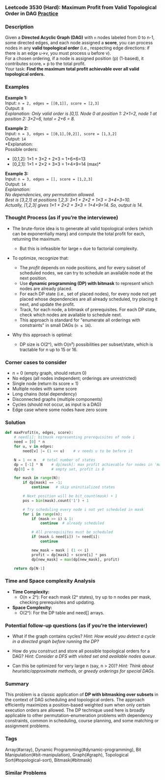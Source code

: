 ### Leetcode 3530 (Hard): Maximum Profit from Valid Topological Order in DAG [Practice](https://leetcode.com/problems/maximum-profit-from-valid-topological-order-in-dag)

### Description  
Given a **Directed Acyclic Graph (DAG)** with `n` nodes labeled from 0 to n-1, some directed edges, and each node assigned a **score**, you can process nodes in any **valid topological order** (i.e., respecting edge directions: if there is an edge u→v, you must process u before v).  
For a chosen ordering, if a node is assigned position \(p\) (1-based), it contributes scoreᵢ × p to the total profit.  
Your task: **Find the maximum total profit achievable over all valid topological orders.**


### Examples  

**Example 1:**  
Input: `n = 2, edges = [[0,1]], score = [2,3]`  
Output: `8`  
*Explanation: Only valid order is [0,1]. Node 0 at position 1: 2×1=2, node 1 at position 2: 3×2=6, total = 2+6 = 8.*

**Example 2:**  
Input: `n = 3, edges = [[0,1],[0,2]], score = [1,3,2]`  
Output: `14`  
*Explanation:  
Possible orders:  
- [0,1,2]: 1×1 + 3×2 + 2×3 = 1+6+6=13  
- [0,2,1]: 1×1 + 2×2 + 3×3 = 1+4+9=14 (max)*

**Example 3:**  
Input: `n = 3, edges = [], score = [1,2,3]`  
Output: `14`  
*Explanation:  
No dependencies, any permutation allowed.  
Best is [3,2,1] at positions 1,2,3: 3×1 + 2×2 + 1×3 = 3+4+3=10.  
Actually, [1,2,3] gives 1×1 + 2×2 + 3×3 = 1+4+9=14. So, output is 14.*


### Thought Process (as if you’re the interviewee)  
- The brute-force idea is to generate all valid topological orders (which can be exponentially many) and compute the total profit for each, returning the maximum.  
  - But this is infeasible for large `n` due to factorial complexity.

- To optimize, recognize that:
  - The *profit* depends on node positions, and for every subset of scheduled nodes, we can try to schedule an available node at the next position.
  - Use **dynamic programming (DP) with bitmask** to represent which nodes are already placed.
  - For each DP state (i.e., set of placed nodes), for every node not yet placed whose dependencies are all already scheduled, try placing it next, and update the profit.
  - Track, for each node, a bitmask of prerequisites. For each DP state, check which nodes are available to schedule next.
  - This approach is standard for "enumerate all orderings with constraints" in small DAGs (`n ≤ 16`).

- Why this approach is optimal:
  - DP size is O(2ⁿ), with O(n²) possibilities per subset/state, which is tractable for n up to 15 or 16.


### Corner cases to consider  
- n = 0 (empty graph, should return 0)
- No edges (all nodes independent; orderings are unrestricted)
- Single node (return its score × 1)
- Multiple nodes with same score
- Long chains (total dependency)
- Disconnected graphs (multiple components)
- Cycles (should not occur, as input is a DAG)
- Edge case where some nodes have zero score


### Solution

```python
def maxProfit(n, edges, score):
    # need[i]: bitmask representing prerequisites of node i
    need = [0] * n
    for u, v in edges:
        need[v] |= (1 << u)    # v needs u to be before it

    N = 1 << n   # total number of states
    dp = [-1] * N    # dp[mask]: max profit achievable for nodes in 'mask'
    dp[0] = 0        # empty set, profit is 0

    for mask in range(N):
        if dp[mask] == -1:
            continue   # skip uninitialized states

        # Next position will be bit_count(mask) + 1
        pos = bin(mask).count('1') + 1

        # Try scheduling every node i not yet scheduled in mask
        for i in range(n):
            if (mask >> i) & 1:
                continue  # already scheduled

            # All prerequisites must be scheduled
            if (mask & need[i]) != need[i]:
                continue

            new_mask = mask | (1 << i)
            profit = dp[mask] + score[i] * pos
            dp[new_mask] = max(dp[new_mask], profit)

    return dp[N-1]
```

### Time and Space complexity Analysis  

- **Time Complexity:**  
  - O(n × 2ⁿ): For each mask (2ⁿ states), try up to n nodes per mask, checking prerequisites and updating.
- **Space Complexity:**  
  - O(2ⁿ): For the DP table and need[] arrays.


### Potential follow-up questions (as if you’re the interviewer)  

- What if the graph contains cycles?
  *Hint: How would you detect a cycle in a directed graph before running the DP?*

- How do you construct and store all possible topological orders for a DAG?
  *Hint: Consider a DFS with visited set and available nodes queue.*

- Can this be optimized for very large n (say, n > 20)?
  *Hint: Think about heuristic/approximate methods, or greedy orderings for special DAGs.*


### Summary
This problem is a classic application of **DP with bitmasking over subsets** in the context of DAG scheduling and topological orders. The approach efficiently maximizes a position-based weighted sum when only certain execution orders are allowed. The DP technique used here is broadly applicable to other permutation-enumeration problems with dependency constraints, common in scheduling, course planning, and some matching or assignment problems.

### Tags
Array(#array), Dynamic Programming(#dynamic-programming), Bit Manipulation(#bit-manipulation), Graph(#graph), Topological Sort(#topological-sort), Bitmask(#bitmask)

### Similar Problems
